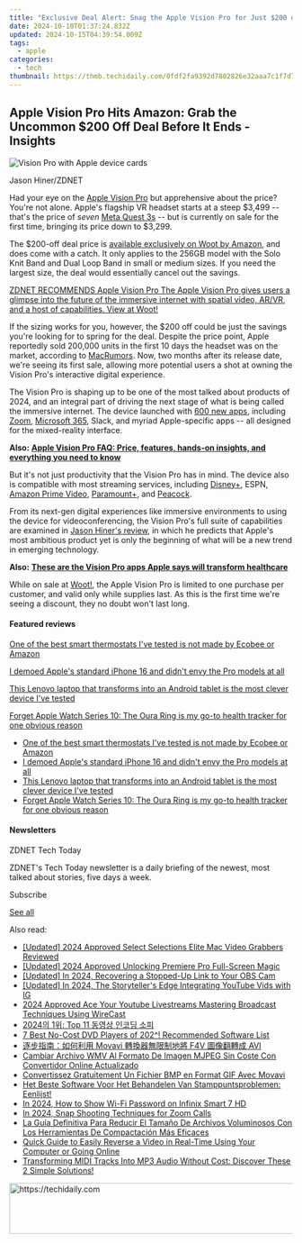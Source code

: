 ```yaml
---
title: "Exclusive Deal Alert: Snag the Apple Vision Pro for Just $200 on Amazon - Limited Time Offer"
date: 2024-10-10T01:37:24.832Z
updated: 2024-10-15T04:39:54.009Z
tags:
  - apple
categories:
  - tech
thumbnail: https://thmb.techidaily.com/0fdf2fa9392d7802826e32aaa7c1f7d7a9d236164e77dff001f4eb865ae62af5.jpg
---
```


## Apple Vision Pro Hits Amazon: Grab the Uncommon $200 Off Deal Before It Ends - Insights

![Vision Pro with Apple device cards](https://www.zdnet.com/a/img/resize/8a7e6ae0c2ecd660894dc26bf056095d2d253a9a/2024/02/06/b89b6563-2f4f-49f6-a19a-c0a32243da62/vision-pro-battery-floor.jpg?auto=webp&width=1280)

Jason Hiner/ZDNET

Had your eye on the [Apple Vision Pro](https://www.anrdoezrs.net/links/9041660/type/dlg/sid/zd-%5F%5FCOM%5FCLICK%5FID%5F%5F-dtp/https://electronics.woot.com/offers/apple-mql83ll-a-vision-pro-256gb) but apprehensive about the price? You're not alone. Apple's flagship VR headset starts at a steep $3,499 -- that's the price of _seven_ [Meta Quest 3s](https://www.meta.com/quest/quest-3/) \-- but is currently on sale for the first time, bringing its price down to $3,299\. 

The $200-off deal price is [available exclusively on Woot by Amazon](https://www.anrdoezrs.net/links/9041660/type/dlg/sid/zd-%5F%5FCOM%5FCLICK%5FID%5F%5F-dtp/https://electronics.woot.com/offers/apple-mql83ll-a-vision-pro-256gb), and does come with a catch. It only applies to the 256GB model with the Solo Knit Band and Dual Loop Band in small or medium sizes. If you need the largest size, the deal would essentially cancel out the savings. 

[ZDNET RECOMMENDS Apple Vision Pro The Apple Vision Pro gives users a glimpse into the future of the immersive internet with spatial video, AR/VR, and a host of capabilities. View at Woot!](https://www.anrdoezrs.net/links/9041660/type/dlg/sid/zd-%5F%5FCOM%5FCLICK%5FID%5F%5F-dtp/https://electronics.woot.com/offers/apple-mql83ll-a-vision-pro-256gb)

If the sizing works for you, however, the $200 off could be just the savings you're looking for to spring for the deal. Despite the price point, Apple reportedly sold 200,000 units in the first 10 days the headset was on the market, according to [MacRumors](https://www.macrumors.com/2024/01/29/apple-vision-pro-headset-sales/). Now, two months after its release date, we're seeing its first sale, allowing more potential users a shot at owning the Vision Pro's interactive digital experience.

The Vision Pro is shaping up to be one of the most talked about products of 2024, and an integral part of driving the next stage of what is being called the immersive internet. The device launched with [600 new apps](https://www.zdnet.com/article/apples-vision-pro-will-launch-with-600-new-apps-built-just-for-the-headset/), including [Zoom](https://www.zdnet.com/article/zoom-is-coming-to-the-vision-pro-headset-and-your-meetings-could-get-weird/), [Microsoft 365](https://www.zdnet.com/article/apples-vision-pro-to-get-word-excel-and-other-microsoft-365-apps-at-launch/), Slack, and myriad Apple-specific apps -- all designed for the mixed-reality interface. 

**Also:** [**Apple Vision Pro FAQ: Price, features, hands-on insights, and everything you need to know**](https://www.zdnet.com/article/apple-vision-pro-faq-price-features-hands-on-insights-and-everything-you-need-to-know/)

But it's not just productivity that the Vision Pro has in mind. The device also is compatible with most streaming services, including [Disney+](https://disneyplus.bn5x.net/c/159047/564546/9358?&sharedid=zdnet&partnerpropertyid=1980086&u=https%3A%2F%2Fwww.disneyplus.com%2F%3Firgwc%3D1%26cid%3DDSS-Affiliate-Impact-Content-CNET%2520Media%2520Inc.-564546%26tgclid%3D0e010035-05fe-461e-b800-06bf65e631d8%26dclid%3DCI%5F8-PC724QDFYO20QQd5PEKvA%26irclickid%3DTEHxpJSxvxyPWhdxQOxP1WYMUkHRwvyRyTpFU80&subId1=zd-%5F%5FCOM%5FCLICK%5FID%5F%5F-dtp), ESPN, [Amazon Prime Video](https://buy.geni.us/Proxy.ashx?TSID=368250&GR%5FURL=https%3A%2F%2Fwww.amazon.com%2Fgp%2Fvideo%2Foffers%2Fintercept%3Ftag%3Dzd-buy-button-20%26ascsubtag%3D%5F%5FCOM%5FCLICK%5FID%5F%5F%7Cab4c060b-1096-49db-b4cc-ca09068f995d%7Cdtp&dtb=1), [Paramount+](https://paramountplus.qflm.net/c/159047/175360/3065?&sharedid=zdnet&partnerpropertyid=1980086&u=https%3A%2F%2Fwww.paramountplus.com%2F&subId1=zd-%5F%5FCOM%5FCLICK%5FID%5F%5F-dtp&subid2=cbscidmt=thechi), and [Peacock](https://imp.i305175.net/c/159047/828265/11640?&utm%5Fcampaign=20200101evergreen&cid=20200101evergreenpdaffil001&subId1=zd-%5F%5FCOM%5FCLICK%5FID%5F%5F-dtp). 

From its next-gen digital experiences like immersive environments to using the device for videoconferencing, the Vision Pro's full suite of capabilities are examined in [Jason Hiner's review](https://www.zdnet.com/article/apple-vision-pro-review/), in which he predicts that Apple's most ambitious product yet is only the beginning of what will be a new trend in emerging technology. 

**Also:** [**These are the Vision Pro apps Apple says will transform healthcare**](https://www.zdnet.com/article/these-are-the-vision-pro-apps-apple-says-will-transform-healthcare/)

While on sale at [Woot!](https://www.anrdoezrs.net/links/9041660/type/dlg/sid/zd-%5F%5FCOM%5FCLICK%5FID%5F%5F-dtp/https://electronics.woot.com/offers/apple-mql83ll-a-vision-pro-256gb), the Apple Vision Pro is limited to one purchase per customer, and valid only while supplies last. As this is the first time we're seeing a discount, they no doubt won't last long. 

#### Featured reviews

[One of the best smart thermostats I've tested is not made by Ecobee or Amazon](https://www.zdnet.com/article/one-of-the-best-smart-thermostats-ive-tested-is-not-made-by-ecobee-or-amazon/ "One of the best smart thermostats I've tested is not made by Ecobee or Amazon")

[I demoed Apple's standard iPhone 16 and didn't envy the Pro models at all](https://www.zdnet.com/article/why-im-recommending-the-standard-iphone-16-over-the-pro-this-year-and-im-not-alone/ "I demoed Apple's standard iPhone 16 and didn't envy the Pro models at all")

[This Lenovo laptop that transforms into an Android tablet is the most clever device I've tested](https://www.zdnet.com/article/i-tested-lenovos-windows-laptop-that-doubles-as-an-android-tablet-and-it-has-so-much-potential/ "This Lenovo laptop that transforms into an Android tablet is the most clever device I've tested")

[Forget Apple Watch Series 10: The Oura Ring is my go-to health tracker for one obvious reason](https://www.zdnet.com/article/forget-apple-watch-series-10-the-oura-ring-is-my-go-to-health-tracker-for-one-obvious-reason/ "Forget Apple Watch Series 10: The Oura Ring is my go-to health tracker for one obvious reason")

* [One of the best smart thermostats I've tested is not made by Ecobee or Amazon](https://www.zdnet.com/article/one-of-the-best-smart-thermostats-ive-tested-is-not-made-by-ecobee-or-amazon/ "One of the best smart thermostats I've tested is not made by Ecobee or Amazon")
* [I demoed Apple's standard iPhone 16 and didn't envy the Pro models at all](https://www.zdnet.com/article/why-im-recommending-the-standard-iphone-16-over-the-pro-this-year-and-im-not-alone/ "I demoed Apple's standard iPhone 16 and didn't envy the Pro models at all")
* [This Lenovo laptop that transforms into an Android tablet is the most clever device I've tested](https://www.zdnet.com/article/i-tested-lenovos-windows-laptop-that-doubles-as-an-android-tablet-and-it-has-so-much-potential/ "This Lenovo laptop that transforms into an Android tablet is the most clever device I've tested")
* [Forget Apple Watch Series 10: The Oura Ring is my go-to health tracker for one obvious reason](https://www.zdnet.com/article/forget-apple-watch-series-10-the-oura-ring-is-my-go-to-health-tracker-for-one-obvious-reason/ "Forget Apple Watch Series 10: The Oura Ring is my go-to health tracker for one obvious reason")

#### Newsletters

ZDNET Tech Today

ZDNET's Tech Today newsletter is a daily briefing of the newest, most talked about stories, five days a week.

 Subscribe

[See all](https://www.zdnet.com/newsletters/)

<ins class="adsbygoogle"
     style="display:block"
     data-ad-format="autorelaxed"
     data-ad-client="ca-pub-7571918770474297"
     data-ad-slot="1223367746"></ins>

<ins class="adsbygoogle"
     style="display:block"
     data-ad-client="ca-pub-7571918770474297"
     data-ad-slot="8358498916"
     data-ad-format="auto"
     data-full-width-responsive="true"></ins>

<span class="atpl-alsoreadstyle">Also read:</span>
<div><ul>
<li><a href="https://visual-screen-recording.techidaily.com/updated-2024-approved-select-selections-elite-mac-video-grabbers-reviewed/"><u>[Updated] 2024 Approved Select Selections Elite Mac Video Grabbers Reviewed</u></a></li>
<li><a href="https://fox-friendly.techidaily.com/updated-2024-approved-unlocking-premiere-pro-full-screen-magic/"><u>[Updated] 2024 Approved Unlocking Premiere Pro Full-Screen Magic</u></a></li>
<li><a href="https://video-capture.techidaily.com/updated-in-2024-recovering-a-stopped-up-link-to-your-obs-cam/"><u>[Updated] In 2024, Recovering a Stopped-Up Link to Your OBS Cam</u></a></li>
<li><a href="https://instagram-videos.techidaily.com/updated-in-2024-the-storytellers-edge-integrating-youtube-vids-with-ig/"><u>[Updated] In 2024, The Storyteller's Edge Integrating YouTube Vids with IG</u></a></li>
<li><a href="https://youtube-video-recordings.techidaily.com/2024-approved-ace-your-youtube-livestreams-mastering-broadcast-techniques-using-wirecast/"><u>2024 Approved Ace Your Youtube Livestreams Mastering Broadcast Techniques Using WireCast</u></a></li>
<li><a href="https://some-tips.techidaily.com/2024-1-top-11/"><u>2024의 1위: Top 11 동영상 인코딩 소피</u></a></li>
<li><a href="https://some-tips.techidaily.com/7-best-no-cost-dvd-players-of-202-recommended-software-list/"><u>7 Best No-Cost DVD Players of 202^! Recommended Software List</u></a></li>
<li><a href="https://some-tips.techidaily.com/movavi-f4v-avi/"><u>逐步指南：如何利用 Movavi 轉換器無限制地將 F4V 圖像翻轉成 AVI</u></a></li>
<li><a href="https://vp-tips.techidaily.com/cambiar-archivo-wmv-al-formato-de-imagen-mjpeg-sin-coste-con-convertidor-online-actualizado/"><u>Cambiar Archivo WMV Al Formato De Imagen MJPEG Sin Coste Con Convertidor Online Actualizado</u></a></li>
<li><a href="https://some-tips.techidaily.com/convertissez-gratuitement-un-fichier-bmp-en-format-gif-avec-movavi/"><u>Convertissez Gratuitement Un Fichier BMP en Format GIF Avec Movavi</u></a></li>
<li><a href="https://some-tips.techidaily.com/het-beste-software-voor-het-behandelen-van-stamppuntsproblemen-eenlijst/"><u>Het Beste Software Voor Het Behandelen Van Stamppuntsproblemen: Eenlijst!</u></a></li>
<li><a href="https://unlock-android.techidaily.com/in-2024-how-to-show-wi-fi-password-on-infinix-smart-7-hd-by-drfone-android/"><u>In 2024, How to Show Wi-Fi Password on Infinix Smart 7 HD</u></a></li>
<li><a href="https://screen-video-capture.techidaily.com/in-2024-snap-shooting-techniques-for-zoom-calls/"><u>In 2024, Snap Shooting Techniques for Zoom Calls</u></a></li>
<li><a href="https://some-tips.techidaily.com/la-guia-definitiva-para-reducir-el-tamano-de-archivos-voluminosos-con-los-herramientas-de-compactacion-mas-eficaces/"><u>La Guía Definitiva Para Reducir El Tamaño De Archivos Voluminosos Con Los Herramientas De Compactación Más Eficaces</u></a></li>
<li><a href="https://some-tips.techidaily.com/quick-guide-to-easily-reverse-a-video-in-real-time-using-your-computer-or-going-online/"><u>Quick Guide to Easily Reverse a Video in Real-Time Using Your Computer or Going Online</u></a></li>
<li><a href="https://blog-min.techidaily.com/transforming-midi-tracks-into-mp3-audio-without-cost-discover-these-2-simple-solutions/"><u>Transforming MIDI Tracks Into MP3 Audio Without Cost: Discover These 2 Simple Solutions!</u></a></li>
</ul></div>

<!-- affiliate ads begin -->
<a href="https://appsumo.8odi.net/c/5597632/2087408/7443" target="_top" id="2087408">
  <img src="//a.impactradius-go.com/display-ad/7443-2087408" border="0" alt="https://techidaily.com" width="728" height="90"/>
</a>
<img height="0" width="0" src="https://appsumo.8odi.net/i/5597632/2087408/7443" style="position:absolute;visibility:hidden;" border="0" />
<!-- affiliate ads end -->

